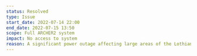 ```yaml
---
status: Resolved
type: Issue
start_date: 2022-07-14 22:00
end_date: 2022-07-15 13:50
scope: Full ARCHER2 system
impact: No access to system
reason: A significant power outage affecting large areas of the Lothians caused ARCHER2 to shut down around 10pm on 14th July. <br>Our team are on site and working to restore service as soon as possible. 
---
```

